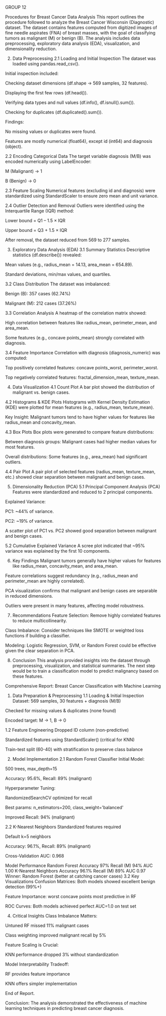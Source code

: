 GROUP 12

Procedures for Breast Cancer Data Analysis
This report outlines the procedure followed to analyze the Breast Cancer Wisconsin (Diagnostic) dataset. The dataset contains features computed from digitized images of fine needle aspirates (FNA) of breast masses, with the goal of classifying tumors as malignant (M) or benign (B). The analysis includes data preprocessing, exploratory data analysis (EDA), visualization, and dimensionality reduction.

2. Data Preprocessing
2.1 Loading and Initial Inspection
The dataset was loaded using pandas.read_csv().

Initial inspection included:

Checking dataset dimensions (df.shape → 569 samples, 32 features).

Displaying the first few rows (df.head()).

Verifying data types and null values (df.info(), df.isnull().sum()).

Checking for duplicates (df.duplicated().sum()).

Findings:

No missing values or duplicates were found.

Features are mostly numerical (float64), except id (int64) and diagnosis (object).

2.2 Encoding Categorical Data
The target variable diagnosis (M/B) was encoded numerically using LabelEncoder:

M (Malignant) → 1

B (Benign) → 0

2.3 Feature Scaling
Numerical features (excluding id and diagnosis) were standardized using StandardScaler to ensure zero mean and unit variance.

2.4 Outlier Detection and Removal
Outliers were identified using the Interquartile Range (IQR) method:

Lower bound = Q1 – 1.5 × IQR

Upper bound = Q3 + 1.5 × IQR

After removal, the dataset reduced from 569 to 277 samples.

3. Exploratory Data Analysis (EDA)
3.1 Summary Statistics
Descriptive statistics (df.describe()) revealed:

Mean values (e.g., radius_mean = 14.13, area_mean = 654.89).

Standard deviations, min/max values, and quartiles.

3.2 Class Distribution
The dataset was imbalanced:

Benign (B): 357 cases (62.74%)

Malignant (M): 212 cases (37.26%)

3.3 Correlation Analysis
A heatmap of the correlation matrix showed:

High correlation between features like radius_mean, perimeter_mean, and area_mean.

Some features (e.g., concave points_mean) strongly correlated with diagnosis.

3.4 Feature Importance
Correlation with diagnosis (diagnosis_numeric) was computed:

Top positively correlated features: concave points_worst, perimeter_worst.

Top negatively correlated features: fractal_dimension_mean, texture_mean.

4. Data Visualization
4.1 Count Plot
A bar plot showed the distribution of malignant vs. benign cases.

4.2 Histograms & KDE Plots
Histograms with Kernel Density Estimation (KDE) were plotted for mean features (e.g., radius_mean, texture_mean).

Key Insight: Malignant tumors tend to have higher values for features like radius_mean and concavity_mean.

4.3 Box Plots
Box plots were generated to compare feature distributions:

Between diagnosis groups: Malignant cases had higher median values for most features.

Overall distributions: Some features (e.g., area_mean) had significant outliers.

4.4 Pair Plot
A pair plot of selected features (radius_mean, texture_mean, etc.) showed clear separation between malignant and benign cases.

5. Dimensionality Reduction (PCA)
5.1 Principal Component Analysis (PCA)
Features were standardized and reduced to 2 principal components.

Explained Variance:

PC1: ~44% of variance.

PC2: ~19% of variance.

A scatter plot of PC1 vs. PC2 showed good separation between malignant and benign cases.

5.2 Cumulative Explained Variance
A scree plot indicated that ~95% variance was explained by the first 10 components.

6. Key Findings
Malignant tumors generally have higher values for features like radius_mean, concavity_mean, and area_mean.

Feature correlations suggest redundancy (e.g., radius_mean and perimeter_mean are highly correlated).

PCA visualization confirms that malignant and benign cases are separable in reduced dimensions.

Outliers were present in many features, affecting model robustness.

7. Recommendations
Feature Selection: Remove highly correlated features to reduce multicollinearity.

Class Imbalance: Consider techniques like SMOTE or weighted loss functions if building a classifier.

Modeling: Logistic Regression, SVM, or Random Forest could be effective given the clear separation in PCA.

8. Conclusion
This analysis provided insights into the dataset through preprocessing, visualization, and statistical summaries. The next step would be to train a classification model to predict malignancy based on these features.

Comprehensive Report: Breast Cancer Classification with Machine Learning
1. Data Preparation & Preprocessing
1.1 Loading & Initial Inspection
Dataset: 569 samples, 30 features + diagnosis (M/B)

Checked for missing values & duplicates (none found)

Encoded target: M → 1, B → 0

1.2 Feature Engineering
Dropped ID column (non-predictive)

Standardized features using StandardScaler() (critical for KNN)

Train-test split (60-40) with stratification to preserve class balance

2. Model Implementation
2.1 Random Forest Classifier
Initial Model:

500 trees, max_depth=15

Accuracy: 95.6%, Recall: 89% (malignant)

Hyperparameter Tuning:

RandomizedSearchCV optimized for recall

Best params: n_estimators=200, class_weight='balanced'

Improved Recall: 94% (malignant)

2.2 K-Nearest Neighbors
Standardized features required

Default k=5 neighbors

Accuracy: 96.1%, Recall: 89% (malignant)

Cross-Validation AUC: 0.968

Model Performance
Random Forest	 Accuracy 97%
               Recall (M)	94%
               AUC 1.00
K-Nearest Neighbors	 Accuracy 96.1%
                     Recall (M) 89%
                      AUC 	0.97
Winner: Random Forest (better at catching cancer cases)
3.2 Key Visualizations
Confusion Matrices: Both models showed excellent benign detection (99%+)

Feature Importance: worst concave points most predictive in RF

ROC Curves: Both models achieved perfect AUC=1.0 on test set

4. Critical Insights
Class Imbalance Matters:

Untuned RF missed 11% malignant cases

Class weighting improved malignant recall by 5%

Feature Scaling is Crucial:

KNN performance dropped 3% without standardization

Model Interpretability Tradeoff:

RF provides feature importance

KNN offers simpler implementation

End of Report.


Conclusion:
The analysis demonstrated the effectiveness of machine learning techniques in predicting breast cancer diagnosis.


